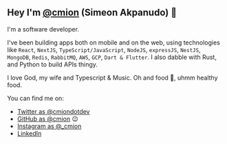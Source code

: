 

## Hey I'm [@cmion](https://github.com/cmion) (Simeon Akpanudo) 👋


I'm a software developer.

I've been building apps both on mobile and on the web, using technologies like `React`, `NextJS`, `TypeScript/JavaScript`, `NodeJS`, `expressJS`, `NestJS`, `MongoDB`, `Redis`, `RabbitMQ`, `AWS`, `GCP`, `Dart & Flutter`. I also dabble with Rust, and Python to build APIs thingy.

I love God, my wife and Typescript & Music. Oh and food 🥗, uhmm healthy food.



You can find me on:

- [Twitter as @cmiondotdev](https://twitter.com/cmiondotdev)
- [GitHub as @cmion](https://github.com/cmion) 😉
- [Instagram as @_cmion](https://www.instagram.com/_cmion/) 
- [LinkedIn](https://linkedin.com/in/simeon-akpanudo)

<!-- **Cmion/cmion** is a ✨ _special_ ✨ repository because its `README.md` (this file) appears on your GitHub profile. -->

<!-- Here are some ideas to get you started: -->

<!-- - 🔭 I’m currently working on ...
- 🌱 I’m currently learning ...
- 👯 I’m looking to collaborate on ...
- 🤔 I’m looking for help with ...
- 💬 Ask me about ...
- 📫 How to reach me: ...
- ⚡ Fun fact: ... -->

<!-- <img align="center" src="https://github-readme-stats.vercel.app/api/top-langs/?username=cmion&theme=radical" /> -->
<!-- [![Cmions's github stats](https://github-readme-stats.vercel.app/api?username=cmion)](https://github.com/cmion/github-readme-stats) -->
<!-- ![Cmions's github collaborations](https://github-readme-stats.vercel.app/api?username=cmion&count_private=true) -->

